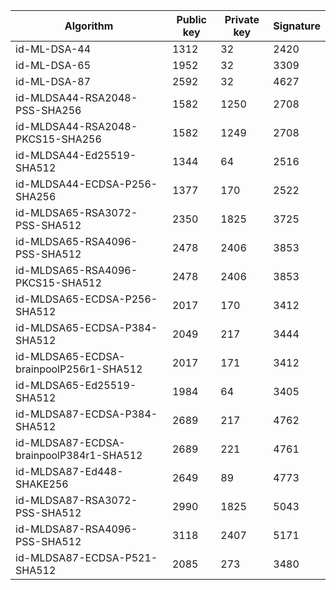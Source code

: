 | Algorithm                                     |  Public key  |  Private key |  Signature   |
| --------------------------------------------- | ------------ | ------------ |  ----------- |
| id-ML-DSA-44                                  |     1312     |      32      |     2420     |
| id-ML-DSA-65                                  |     1952     |      32      |     3309     |
| id-ML-DSA-87                                  |     2592     |      32      |     4627     |
| id-MLDSA44-RSA2048-PSS-SHA256                 |     1582     |     1250     |     2708     |
| id-MLDSA44-RSA2048-PKCS15-SHA256              |     1582     |     1249     |     2708     |
| id-MLDSA44-Ed25519-SHA512                     |     1344     |      64      |     2516     |
| id-MLDSA44-ECDSA-P256-SHA256                  |     1377     |     170      |     2522     |
| id-MLDSA65-RSA3072-PSS-SHA512                 |     2350     |     1825     |     3725     |
| id-MLDSA65-RSA4096-PSS-SHA512                 |     2478     |     2406     |     3853     |
| id-MLDSA65-RSA4096-PKCS15-SHA512              |     2478     |     2406     |     3853     |
| id-MLDSA65-ECDSA-P256-SHA512                  |     2017     |     170      |     3412     |
| id-MLDSA65-ECDSA-P384-SHA512                  |     2049     |     217      |     3444     |
| id-MLDSA65-ECDSA-brainpoolP256r1-SHA512       |     2017     |     171      |     3412     |
| id-MLDSA65-Ed25519-SHA512                     |     1984     |      64      |     3405     |
| id-MLDSA87-ECDSA-P384-SHA512                  |     2689     |     217      |     4762     |
| id-MLDSA87-ECDSA-brainpoolP384r1-SHA512       |     2689     |     221      |     4761     |
| id-MLDSA87-Ed448-SHAKE256                     |     2649     |      89      |     4773     |
| id-MLDSA87-RSA3072-PSS-SHA512                 |     2990     |     1825     |     5043     |
| id-MLDSA87-RSA4096-PSS-SHA512                 |     3118     |     2407     |     5171     |
| id-MLDSA87-ECDSA-P521-SHA512                  |     2085     |     273      |     3480     |
